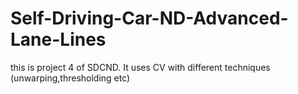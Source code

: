 # Self-Driving-Car-ND-Advanced-Lane-Lines
this is project 4 of SDCND. It uses CV with different techniques (unwarping,thresholding etc)
